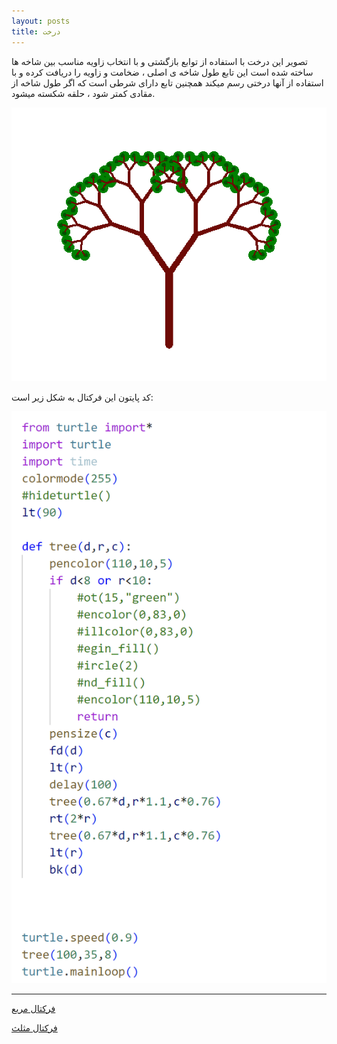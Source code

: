 ```yaml
---
layout: posts
title: درخت 
---
```


تصویر این درخت با استفاده از توابع بازگشتی و با انتخاب زاویه مناسب بین شاخه ها ساخته شده است این تابع طول شاخه ی اصلی ، ضخامت و زاویه را دریافت کرده و با استفاده از آنها درختی رسم میکند همچنین تابع دارای شرطی است که اگر طول شاخه از مقادی کمتر شود ، حلقه شکسته میشود.


![alt text](../assets/images/tree.png "Team Picture")

کد پایتون این فرکتال به شکل زیر است:

![alt text](../assets/images/treecode.png "Team Picture")

---

[فرکتال مربع](https://zahrafayazi.github.io/post-square/)



[فرکتال مثلث](https://zahrafayazi.github.io/post-triangle/)